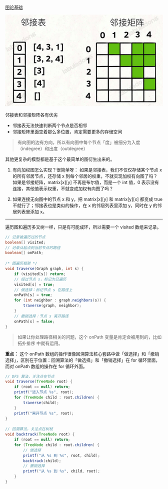 [图论基础](https://labuladong.github.io/algo/2/21/49/)

![基础知识-2022-07-12](https://raw.githubusercontent.com/yokiizx/picgo/main/images/%E5%9F%BA%E7%A1%80%E7%9F%A5%E8%AF%86-2022-07-12.png)

邻接表和邻接矩阵各有优劣

- 邻接表无法快速判断两个节点是否相邻
- 邻接矩阵里面空着那么多位置，肯定需要更多的存储空间

> 有向图的边有方向，所以有向图中每个节点「度」被细分为入度（indegree）和出度（outdegree）

其他更复杂的模型都是基于这个最简单的图衍生出来的。

1. 有向加权图怎么实现？很简单呀：
   如果是邻接表，我们不仅仅存储某个节点 x 的所有邻居节点，还存储 x 到每个邻居的权重，不就实现加权有向图了吗？
   如果是邻接矩阵，matrix[x][y] 不再是布尔值，而是一个 int 值，0 表示没有连接，其他值表示权重，不就变成加权有向图了吗？

2. 如果连接无向图中的节点 x 和 y，把 matrix[x][y] 和 matrix[y][x] 都变成 true 不就行了；邻接表也是类似的操作，在 x 的邻居列表里添加 y，同时在 y 的邻居列表里添加 x。

---

遍历图和遍历多叉树一样，只是有可能成环，所以需要一个 visited 数组来记录。

```java
// 记录被遍历过的节点
boolean[] visited;
// 记录从起点到当前节点的路径
boolean[] onPath;

/* 图遍历框架 */
void traverse(Graph graph, int s) {
    if (visited[s]) return;
    // 经过节点 s，标记为已遍历
    visited[s] = true;
    // 做选择：标记节点 s 在路径上
    onPath[s] = true;
    for (int neighbor : graph.neighbors(s)) {
        traverse(graph, neighbor);
    }
    // 撤销选择：节点 s 离开路径
    onPath[s] = false;
}
```

> 如果让你处理路径相关的问题，这个 onPath 变量是肯定会被用到的，比如 拓扑排序 中就有运用。

**重点：**
这个 onPath 数组的操作很像回溯算法核心套路中做「做选择」和「撤销选择」，区别在于位置：回溯算法的「做选择」和「撤销选择」在 for 循环里面，而对 onPath 数组的操作在 for 循环外面。

```java
// DFS 算法，关注点在节点
void traverse(TreeNode root) {
    if (root == null) return;
    printf("进入节点 %s", root);
    for (TreeNode child : root.children) {
        traverse(child);
    }
    printf("离开节点 %s", root);
}

// 回溯算法，关注点在树枝
void backtrack(TreeNode root) {
    if (root == null) return;
    for (TreeNode child : root.children) {
        // 做选择
        printf("从 %s 到 %s", root, child);
        backtrack(child);
        // 撤销选择
        printf("从 %s 到 %s", child, root);
    }
}

```
